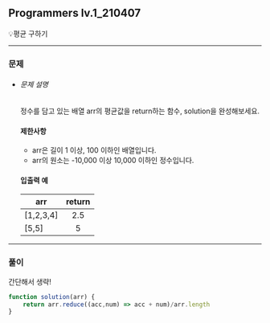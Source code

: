 ## Programmers lv.1_210407

💡평균 구하기

---

### 문제

- ###### 문제 설명

  정수를 담고 있는 배열 arr의 평균값을 return하는 함수, solution을 완성해보세요.

  #### 제한사항

  - arr은 길이 1 이상, 100 이하인 배열입니다.
  - arr의 원소는 -10,000 이상 10,000 이하인 정수입니다.

  #### 입출력 예

  | arr       | return |
  | --------- | :----: |
  | [1,2,3,4] |  2.5   |
  | [5,5]     |   5    |



---

### 풀이

간단해서 생략!

```js
function solution(arr) {
    return arr.reduce((acc,num) => acc + num)/arr.length
}
```